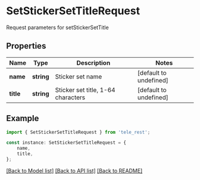 # SetStickerSetTitleRequest

Request parameters for setStickerSetTitle

## Properties

Name | Type | Description | Notes
------------ | ------------- | ------------- | -------------
**name** | **string** | Sticker set name | [default to undefined]
**title** | **string** | Sticker set title, 1-64 characters | [default to undefined]

## Example

```typescript
import { SetStickerSetTitleRequest } from 'tele_rest';

const instance: SetStickerSetTitleRequest = {
    name,
    title,
};
```

[[Back to Model list]](../README.md#documentation-for-models) [[Back to API list]](../README.md#documentation-for-api-endpoints) [[Back to README]](../README.md)
